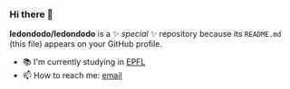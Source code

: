 ### Hi there 👋

**ledondodo/ledondodo** is a ✨ _special_ ✨ repository because its `README.md` (this file) appears on your GitHub profile.

- 📚 I'm currently studying in [EPFL](https://www.epfl.ch/about/fr/)
- 📫 How to reach me: [email](mailto:arthur.chansel@gmail.com?subject=[GitHub])

<!--
Here are some ideas to get you started:

- 🔭 I’m currently working on ...
- 🌱 I’m currently learning ...
- 👯 I’m looking to collaborate on ...
- 🤔 I’m looking for help with ...
- 💬 Ask me about ...
- 😄 Pronouns: ...
- ⚡ Fun fact: ...
-->
